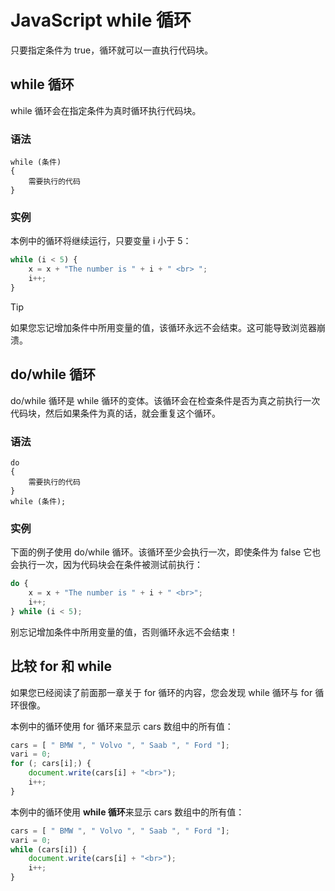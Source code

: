 # JavaScript while 循环

只要指定条件为 true，循环就可以一直执行代码块。

## while 循环

while 循环会在指定条件为真时循环执行代码块。

### 语法

```
while (条件)
{   
    需要执行的代码
}
```

### 实例

本例中的循环将继续运行，只要变量 i 小于 5：

<!--sec data-title="实例" data-filename="js_while" ces-->
```javascript
while (i < 5) {
    x = x + "The number is " + i + " <br> ";
    i++;
}
```
<!--endsec-->

> [!TIP]
> 如果您忘记增加条件中所用变量的值，该循环永远不会结束。这可能导致浏览器崩溃。

## do/while 循环

do/while 循环是 while 循环的变体。该循环会在检查条件是否为真之前执行一次代码块，然后如果条件为真的话，就会重复这个循环。

### 语法

```
do
{   
    需要执行的代码
}
while (条件);
```

### 实例

下面的例子使用 do/while 循环。该循环至少会执行一次，即使条件为 false 它也会执行一次，因为代码块会在条件被测试前执行：

<!--sec data-title="实例" data-filename="js_dowhile" ces-->
```javascript
do {
    x = x + "The number is " + i + " <br>";
    i++;
} while (i < 5);
```
<!--endsec-->

别忘记增加条件中所用变量的值，否则循环永远不会结束！

## 比较 for 和 while

如果您已经阅读了前面那一章关于 for 循环的内容，您会发现 while 循环与 for 循环很像。

本例中的循环使用 for 循环来显示 cars 数组中的所有值：

<!--sec data-title="实例" data-filename="js_loop_for_cars" ces-->
```javascript
cars = [ " BMW ", " Volvo ", " Saab ", " Ford "];
vari = 0;
for (; cars[i];) {
    document.write(cars[i] + "<br>");
    i++;
}
```
<!--endsec-->

本例中的循环使用 **while 循环**来显示 cars 数组中的所有值：

<!--sec data-title="实例" data-filename="js_loop_while_cars" ces-->
```javascript
cars = [ " BMW ", " Volvo ", " Saab ", " Ford "];
vari = 0;
while (cars[i]) {
    document.write(cars[i] + "<br>");
    i++;
}
```
<!--endsec-->

